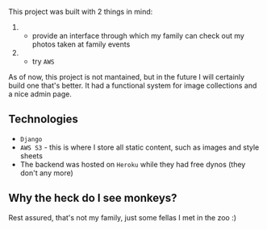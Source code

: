 This project was built with 2 things in mind:
1. - provide an interface through which my family can check out my photos taken at family events
2. - try `AWS`

As of now, this project is not mantained, but in the future I will certainly build one that's better.
It had a functional system for image collections and a nice admin page.

## Technologies
- `Django`
- `AWS S3` - this is where I store all static content, such as images and style sheets
- The backend was hosted on `Heroku` while they had free dynos (they don't any more)

## Why the heck do I see monkeys?
Rest assured, that's not my family, just some fellas I met in the zoo :)
